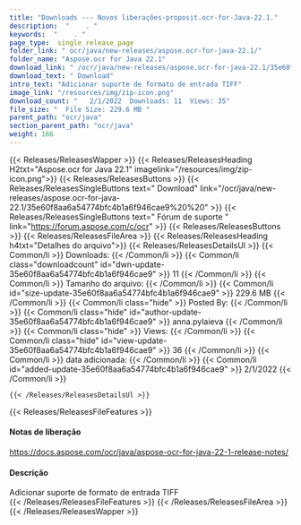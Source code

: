 ```yaml
---
title: "Downloads --- Novos liberações-proposit.ocr-for-Java-22.1." 
description:  "    . " 
keywords:  "    . " 
page_type:  single_release_page
folder_link: " ocr/java/new-releases/aspose.ocr-for-java-22.1/"
folder_name: "Aspose.ocr for Java 22.1"
download_link: " /ocr/java/new-releases/aspose.ocr-for-java-22.1/35e60f8aa6a54774bfc4b1a6f946cae9"
download_text: " Download"
intro_text: "Adicionar suporte de formato de entrada TIFF"
image_link: "/resources/img/zip-icon.png"
download_count: "   2/1/2022  Downloads: 11  Views: 35"
file_size: "  File Size: 229.6 MB "
parent_path: "ocr/java"
section_parent_path: "ocr/java"
weight: 166
---
```


{{< Releases/ReleasesWapper >}}
  {{< Releases/ReleasesHeading H2txt="Aspose.ocr for Java 22.1" imagelink="/resources/img/zip-icon.png">}}
  {{< Releases/ReleasesButtons >}}
    {{< Releases/ReleasesSingleButtons text=" Download" link="/ocr/java/new-releases/aspose.ocr-for-java-22.1/35e60f8aa6a54774bfc4b1a6f946cae9%20%20" >}}
    {{< Releases/ReleasesSingleButtons text=" Fórum de suporte " link="https://forum.aspose.com/c/ocr" >}}
  {{< Releases/ReleasesButtons >}}
  {{< Releases/ReleasesFileArea >}}
    {{< Releases/ReleasesHeading h4txt="Detalhes do arquivo">}}
    {{< Releases/ReleasesDetailsUl >}}
            {{< Common/li  >}} Downloads: {{< /Common/li >}} 
      {{< Common/li class="downloadcount" id="dwn-update-35e60f8aa6a54774bfc4b1a6f946cae9" >}} 11 {{< /Common/li >}} 
      {{< Common/li  >}} Tamanho do arquivo: {{< /Common/li >}} 
      {{< Common/li id="size-update-35e60f8aa6a54774bfc4b1a6f946cae9" >}} 229.6 MB {{< /Common/li >}} 
      {{< Common/li  class="hide" >}} Posted By: {{< /Common/li >}} 
      {{< Common/li class="hide" id="author-update-35e60f8aa6a54774bfc4b1a6f946cae9" >}} anna.pylaieva {{< /Common/li >}} 
      {{< Common/li class="hide"  >}} Views: {{< /Common/li >}} 
      {{< Common/li class="hide" id="view-update-35e60f8aa6a54774bfc4b1a6f946cae9" >}} 36 {{< /Common/li >}} 
      {{< Common/li  >}} data adicionada: {{< /Common/li >}} 
      {{< Common/li id="added-update-35e60f8aa6a54774bfc4b1a6f946cae9" >}} 2/1/2022 {{< /Common/li >}} 

    {{< /Releases/ReleasesDetailsUl >}}

  {{< Releases/ReleasesFileFeatures >}}
      <h4>Notas de liberação</h4><div><a href="https://docs.aspose.com/ocr/java/aspose-ocr-for-java-22-1-release-notes/">https://docs.aspose.com/ocr/java/aspose-ocr-for-java-22-1-release-notes/</a></div><h4>Descrição</h4><div class="HTMLDescription">Adicionar suporte de formato de entrada TIFF</div>
  {{< /Releases/ReleasesFileFeatures >}}
 {{< /Releases/ReleasesFileArea >}}
{{< /Releases/ReleasesWapper >}}


